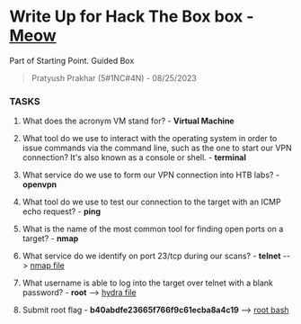 # Write Up for Hack The Box box - [Meow](https://app.hackthebox.com/starting-point?tier=0)

Part of Starting Point. Guided Box

> Pratyush Prakhar (5#1NC#4N) - 08/25/2023


### TASKS

1. What does the acronym VM stand for? - **Virtual Machine**

2. What tool do we use to interact with the operating system in order to issue commands via the command line, such as the one to start our VPN connection? It's also known as a console or shell. - **terminal**

3. What service do we use to form our VPN connection into HTB labs? - **openvpn**

4. What tool do we use to test our connection to the target with an ICMP echo request? - **ping**

5. What is the name of the most common tool for finding open ports on a target? - **nmap**

6. What service do we identify on port 23/tcp during our scans? - **telnet** --> [nmap file]()

7. What username is able to log into the target over telnet with a blank password? - **root** --> [hydra file]()

8. Submit root flag - **b40abdfe23665f766f9c61ecba8a4c19** --> [root bash]()
